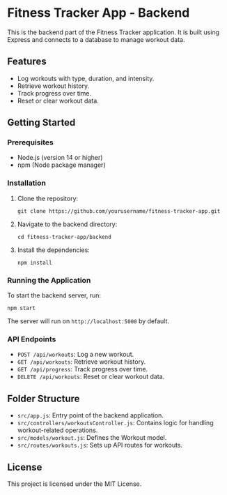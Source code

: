 # Fitness Tracker App - Backend

This is the backend part of the Fitness Tracker application. It is built using Express and connects to a database to manage workout data.

## Features

- Log workouts with type, duration, and intensity.
- Retrieve workout history.
- Track progress over time.
- Reset or clear workout data.

## Getting Started

### Prerequisites

- Node.js (version 14 or higher)
- npm (Node package manager)

### Installation

1. Clone the repository:
   ```
   git clone https://github.com/yourusername/fitness-tracker-app.git
   ```

2. Navigate to the backend directory:
   ```
   cd fitness-tracker-app/backend
   ```

3. Install the dependencies:
   ```
   npm install
   ```

### Running the Application

To start the backend server, run:
```
npm start
```

The server will run on `http://localhost:5000` by default.

### API Endpoints

- `POST /api/workouts`: Log a new workout.
- `GET /api/workouts`: Retrieve workout history.
- `GET /api/progress`: Track progress over time.
- `DELETE /api/workouts`: Reset or clear workout data.

## Folder Structure

- `src/app.js`: Entry point of the backend application.
- `src/controllers/workoutsController.js`: Contains logic for handling workout-related operations.
- `src/models/workout.js`: Defines the Workout model.
- `src/routes/workouts.js`: Sets up API routes for workouts.

## License

This project is licensed under the MIT License.